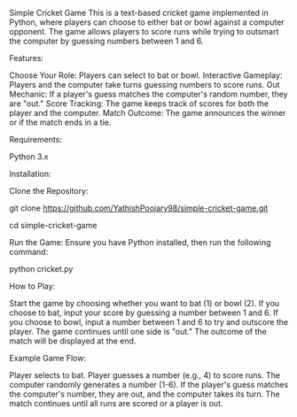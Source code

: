 Simple Cricket Game
This is a text-based cricket game implemented in Python, where players can choose to either bat or bowl against a computer opponent. The game allows players to score runs while trying to outsmart the computer by guessing numbers between 1 and 6.

Features:

Choose Your Role: Players can select to bat or bowl.
Interactive Gameplay: Players and the computer take turns guessing numbers to score runs.
Out Mechanic: If a player's guess matches the computer's random number, they are "out."
Score Tracking: The game keeps track of scores for both the player and the computer.
Match Outcome: The game announces the winner or if the match ends in a tie.

Requirements:

Python 3.x

Installation:

Clone the Repository:

git clone https://github.com/YathishPoojary98/simple-cricket-game.git

cd simple-cricket-game

Run the Game: Ensure you have Python installed, then run the following command:

python cricket.py

How to Play:

Start the game by choosing whether you want to bat (1) or bowl (2).
If you choose to bat, input your score by guessing a number between 1 and 6.
If you choose to bowl, input a number between 1 and 6 to try and outscore the player.
The game continues until one side is "out." The outcome of the match will be displayed at the end.

Example Game Flow:

Player selects to bat.
Player guesses a number (e.g., 4) to score runs.
The computer randomly generates a number (1-6).
If the player's guess matches the computer's number, they are out, and the computer takes its turn.
The match continues until all runs are scored or a player is out.
